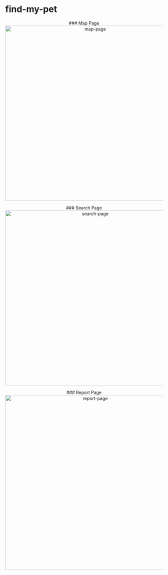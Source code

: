 # find-my-pet

<p align="center">
  ### Map Page
  <img align="center" alt="map-page" width="560px" src="https://media4.giphy.com/media/DlRwIxWpJSDHBX33t6/giphy.gif" />
</p>

<p align="center">
  ### Search Page
  <img align="center" alt="search-page" width="560px" src="https://media1.giphy.com/media/hkZRb22CTD0PyolUFR/giphy.gif" />
</p>

<p align="center">
  ### Report Page
  <img align="center" alt="report-page" width="560px" src="https://media3.giphy.com/media/0r4oVfLPxyVzZ7L7EZ/giphy.gif" />
</p>
